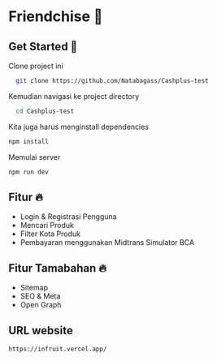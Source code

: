 
# Friendchise 📝  


## Get Started 🚀  
Clone project ini 

~~~bash  
  git clone https://github.com/Natabagass/Cashplus-test
~~~

Kemudian navigasi ke project directory 

~~~bash  
  cd Cashplus-test
~~~

Kita juga harus menginstall dependencies

~~~bash  
npm install
~~~

Memulai server 

~~~bash  
npm run dev
~~~  

## Fitur 🔥  
- Login & Registrasi Pengguna
- Mencari Produk
- Filter Kota Produk
- Pembayaran menggunakan Midtrans Simulator BCA

## Fitur Tamabahan 🔥
- Sitemap
- SEO & Meta
- Open Graph

## URL website
~~~bash
https://infruit.vercel.app/
~~~